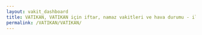 ```yaml
---
layout: vakit_dashboard
title: VATIKAN, VATIKAN için iftar, namaz vakitleri ve hava durumu - ilçe/eyalet seç
permalink: /VATIKAN/VATIKAN/
---
```


<script type="text/javascript">
  var GLOBAL_COUNTRY = 'VATIKAN';
  var GLOBAL_CITY = 'VATIKAN';
  var GLOBAL_STATE = '';
  var lat = 72;
  var lon = 21;
</script>
